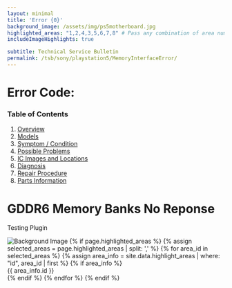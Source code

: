 ```yaml
---
layout: minimal
title: 'Error {0}'
background_image: /assets/img/ps5motherboard.jpg
highlighted_areas: "1,2,4,3,5,6,7,8" # Pass any combination of area numbers separated by 
includeImageHighlights: true

subtitle: Technical Service Bulletin
permalink: /tsb/sony/playstation5/MemoryInterfaceError/
---
```


# Error Code: 

### Table of Contents
1. [Overview](#overview)
2. [Models](#models)
3. [Symptom / Condition](#symptom--condition)
4. [Possible Problems](#possible-problems)
5. [IC Images and Locations](#ic-images-and-locations)
6. [Diagnosis](#diagnosis)
6. [Repair Procedure](#repair-procedure)
6. [Parts Information](#parts-information)

# GDDR6 Memory Banks No Reponse

Testing Plugin



<div class="container">
  <img class="image" src="{{ page.background_image }}" alt="Background Image">
  {% if page.highlighted_areas %}
    {% assign selected_areas = page.highlighted_areas | split: ',' %}
    {% for area_id in selected_areas %}
      {% assign area_info = site.data.highlight_areas | where: "id", area_id | first %}
      {% if area_info %}
         <div class="highlight" name="bank-{{ area_info.id }}" style="top: {{ area_info.top }}%; left: {{ area_info.left }}%; width: {{ area_info.width }}%; height: {{ area_info.height }}%;">
      {{ area_info.id }}
      </div>  
      {% endif %}
    {% endfor %}
  {% endif %}
</div>